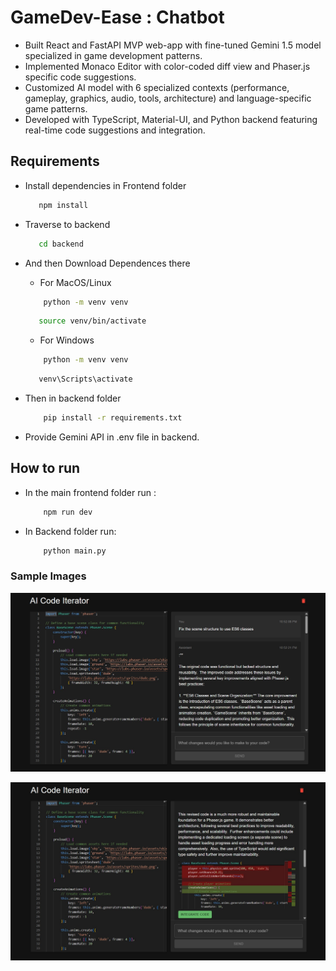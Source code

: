 
# GameDev-Ease : Chatbot

- Built React and FastAPI MVP web-app with fine-tuned Gemini 1.5 model specialized in game development patterns.
- Implemented Monaco Editor with color-coded diff view and Phaser.js specific code suggestions.
- Customized AI model with 6 specialized contexts (performance, gameplay, graphics, audio, tools, architecture) and language-specific game patterns.
- Developed with TypeScript, Material-UI, and Python backend featuring real-time code suggestions and integration.

## Requirements

- Install dependencies in Frontend folder
    ```bash
       npm install
    ```   
     

- Traverse to backend
    ```bash
       cd backend
    ``` 
    

- And then Download Dependences there
    - For MacOS/Linux
    ```bash
        python -m venv venv
    ``` 
    ```bash
       source venv/bin/activate
    ``` 
    - For Windows
    ```bash
        python -m venv venv
    ```
    ```bash
       venv\Scripts\activate
    ``` 
    
- Then in backend folder
    ```bash
        pip install -r requirements.txt
    ``` 
- Provide Gemini API in .env file in backend.
   
## How to run 
- In the main frontend folder run : 
    ```bash
        npm run dev
    ```
- In Backend folder run:
    ```bash
        python main.py
    ```

### Sample Images

![0029](https://github.com/raktimyoddha07/GameDev_Ease-Chatbot/raw/main/demopic1.jpg)

![0823](https://github.com/raktimyoddha07/GameDev_Ease-Chatbot/raw/main/Denopic2.jpg)

